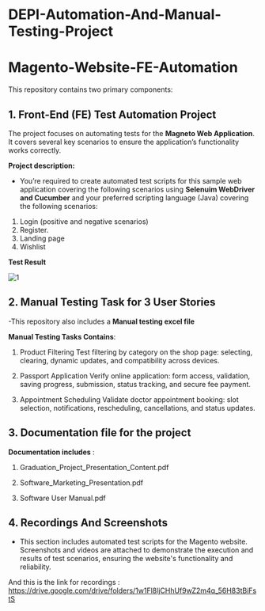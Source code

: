 # DEPI-Automation-And-Manual-Testing-Project
# Magento-Website-FE-Automation

This repository contains two primary components:

## 1. Front-End (FE) Test Automation Project
The project focuses on automating tests for the **Magneto Web Application**. It covers several key scenarios to ensure the application’s functionality works correctly.

**Project description:**
- You’re required to create automated test scripts for this sample web application covering the following scenarios using **Selenuim WebDriver and Cucumber** and your preferred scripting language (Java) covering the following scenarios: 
1. Login (positive and negative scenarios) 
2. Register. 
3. Landing page
4. Wishlist

**Test Result**

![1](https://github.com/user-attachments/assets/c7913b8d-c751-4141-a09f-b19188e4fe42)


## 2. Manual Testing Task for 3 User Stories
-This repository also includes a **Manual testing excel file** 

**Manual Testing Tasks Contains**:
1. Product Filtering
    Test filtering by category on the shop page: selecting, clearing, dynamic updates, and compatibility across devices.

2. Passport Application
    Verify online application: form access, validation, saving progress, submission, status tracking, and secure fee payment.

3. Appointment Scheduling
    Validate doctor appointment booking: slot selection, notifications, rescheduling, cancellations, and status updates.


   
## 3. Documentation file for the project 

**Documentation includes** :

1. Graduation_Project_Presentation_Content.pdf

2. Software_Marketing_Presentation.pdf

3. Software User Manual.pdf

## 4. Recordings And Screenshots

- This section includes automated test scripts for the Magento website. Screenshots and videos are attached to demonstrate the execution and results of test scenarios, ensuring the website's functionality and reliability.

And this is the link for recordings : https://drive.google.com/drive/folders/1w1Fl8ljCHhUf9wZ2m4q_56H83tBiFstS

   
   



